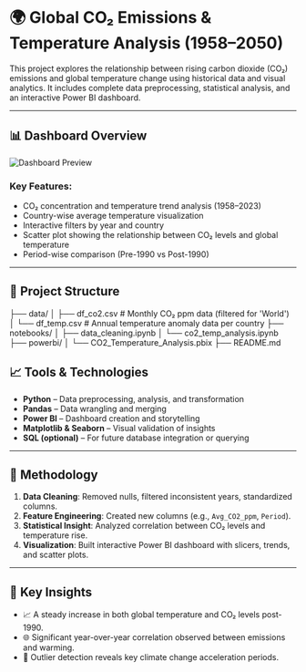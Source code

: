 # 🌍 Global CO₂ Emissions & Temperature Analysis (1958–2050)

This project explores the relationship between rising carbon dioxide (CO₂) emissions and global temperature change using historical data and visual analytics. It includes complete data preprocessing, statistical analysis, and an interactive Power BI dashboard.

---

## 📊 Dashboard Overview

![Dashboard Preview](dashboard-preview.png)

### Key Features:
- CO₂ concentration and temperature trend analysis (1958–2023)
- Country-wise average temperature visualization
- Interactive filters by year and country
- Scatter plot showing the relationship between CO₂ levels and global temperature
- Period-wise comparison (Pre-1990 vs Post-1990)

---

## 📂 Project Structure
├── data/
│ ├── df_co2.csv # Monthly CO₂ ppm data (filtered for 'World')
│ └── df_temp.csv # Annual temperature anomaly data per country
├── notebooks/
│ ├── data_cleaning.ipynb
│ └── co2_temp_analysis.ipynb
├── powerbi/
│ └── CO2_Temperature_Analysis.pbix
├── README.md

## 📈 Tools & Technologies

- **Python** – Data preprocessing, analysis, and transformation
- **Pandas** – Data wrangling and merging
- **Power BI** – Dashboard creation and storytelling
- **Matplotlib & Seaborn** – Visual validation of insights
- **SQL (optional)** – For future database integration or querying

---

## 🧪 Methodology

1. **Data Cleaning**: Removed nulls, filtered inconsistent years, standardized columns.
2. **Feature Engineering**: Created new columns (e.g., `Avg_CO2_ppm`, `Period`).
3. **Statistical Insight**: Analyzed correlation between CO₂ levels and temperature rise.
4. **Visualization**: Built interactive Power BI dashboard with slicers, trends, and scatter plots.

---

## 🧠 Key Insights

- 📈 A steady increase in both global temperature and CO₂ levels post-1990.
- 🌐 Significant year-over-year correlation observed between emissions and warming.
- 🧪 Outlier detection reveals key climate change acceleration periods.
